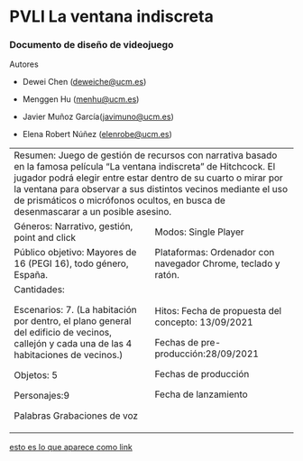 # PVLI La ventana indiscreta

### Documento de diseño de videojuego

Autores

* Dewei Chen (deweiche@ucm.es) 

* Menggen Hu (menhu@ucm.es) 

* Javier Muñoz García(javimuno@ucm.es)

* Elena Robert Núñez (elenrobe@ucm.es)

<table>
<tr>
    <td colspan = "2"> Resumen: Juego de gestión de recursos con narrativa basado en la famosa película “La ventana indiscreta” de  Hitchcock. El jugador podrá elegir entre estar dentro de su cuarto o mirar por la ventana para observar a sus distintos vecinos mediante el uso de prismáticos o micrófonos ocultos, en busca de desenmascarar a un posible asesino. </td>
        
    
</tr>
<tr>
    <td> Géneros: Narrativo, gestión, point and click </td>
    <td> Modos: Single Player </td>
        
    
</tr>
<tr>
    <td> Público objetivo: 
        Mayores de 16 (PEGI 16), todo género, España.
 </td>
    <td> Plataformas: Ordenador con navegador Chrome, teclado y ratón. </td>
        
    
</tr>
<tr>
    <td> Cantidades:

Escenarios: 7. (La habitación por dentro, el plano general del edificio de vecinos, callejón y cada una de las 4 habitaciones de vecinos.)

Objetos: 5

Personajes:9

Palabras
Grabaciones de voz

 </td>
    <td> Hitos:
Fecha de propuesta del concepto: 13/09/2021

Fechas de pre-producción:28/09/2021

Fechas de producción

Fecha de lanzamiento
 </td>
        
    
</tr>

</table>

[esto es lo que aparece como link](https://www.google.com "Image Tutorial")





